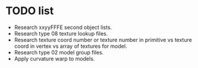 # TODO list

* Research xxyyFFFE second object lists.
* Research type 08 texture lookup files.
* Research texture coord number or texture number in primitive vs texture coord in vertex vs array of textures for model.
* Research type 02 model group files.
* Apply curvature warp to models.

